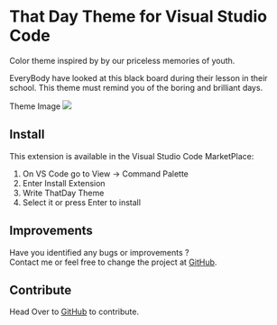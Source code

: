 # That Day Theme for Visual Studio Code

Color theme inspired by by our priceless memories of youth. 

EveryBody have looked at this black board during their lesson in their school.
This theme must remind you of the boring and brilliant days.

Theme Image
![](https://dotup.org/uploda/dotup.org2631820.png)

## Install
This extension is available in the Visual Studio Code MarketPlace:

1. On VS Code go to View -> Command Palette
2. Enter Install Extension
3. Write ThatDay Theme
4. Select it or press Enter to install

## Improvements
Have you identified any bugs or improvements ? <br />
Contact me or feel free to change the project at [GitHub](https://github.com/Rui1009/ThatDayTheme).

## Contribute
Head Over to [GitHub](https://github.com/Rui1009/ThatDayTheme) to contribute.

